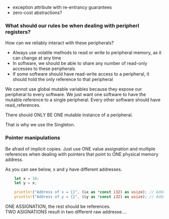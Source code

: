 - exception attribute with re-entrancy guarantees
- zero-cost abstractions?


### What should our rules be when dealing with peripherl registers?

How can we reliably interact with these peripherals?

- Always use volatile methods to read or write to peripheral memory, as it can change at any time
- In software, we should be able to share any number of read-only accesses to these peripherals
- If some software should have read-write access to a peripheral, it should hold the only reference to that peripheral

We cannot use global mutable variables because they expose our peripheral to every software. We just want one software to have the mutable reference to a single peripheral. Every other software should have read_references.  

There should ONLY BE ONE mutable instance of a peripheral.  

That is why we use the Singleton. 

### Pointer manipulations
Be afraid of implicit copies. Just use ONE value assignation and multiple references when dealing with pointers that point to ONE physical memory address.  
  
As you can see below, x and y have different addresses. 
```rust
    let x = 10;
    let y = x;

    println!("Address of x = {}", (&x as *const i32) as usize); // Address of x = 140735333354256
    println!("Address of y = {}", (&y as *const i32) as usize); // Address of y = 140735333354260
```  


ONE ASSIGNATION, the rest should be references.  
TWO ASIGNATIONS result in two different raw addresse.... 